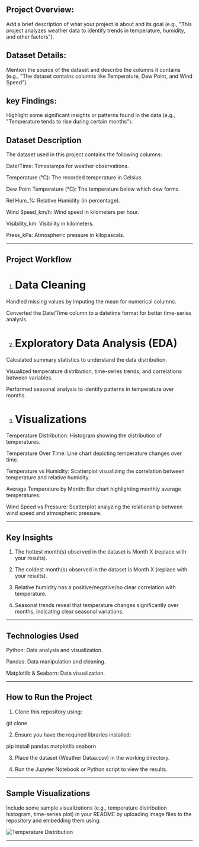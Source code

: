 ## Project Overview:

Add a brief description of what your project is about and its goal (e.g., "This project analyzes weather data to identify trends in temperature, humidity, and other factors").


## Dataset Details:

Mention the source of the dataset and describe the columns it contains (e.g., "The dataset contains columns like Temperature, Dew Point, and Wind Speed").



## key Findings:

Highlight some significant insights or patterns found in the data (e.g., "Temperature tends to rise during certain months").


## Dataset Description

The dataset used in this project contains the following columns:

Date/Time: Timestamps for weather observations.

Temperature (°C): The recorded temperature in Celsius.

Dew Point Temperature (°C): The temperature below which dew forms.

Rel Hum_%: Relative Humidity (in percentage).

Wind Speed_km/h: Wind speed in kilometers per hour.

Visibility_km: Visibility in kilometers.

Press_kPa: Atmospheric pressure in kilopascals.



---

## Project Workflow

1. # Data Cleaning

Handled missing values by imputing the mean for numerical columns.

Converted the Date/Time column to a datetime format for better time-series analysis.


2. # Exploratory Data Analysis (EDA)

Calculated summary statistics to understand the data distribution.

Visualized temperature distribution, time-series trends, and correlations between variables.

Performed seasonal analysis to identify patterns in temperature over months.


3. # Visualizations

Temperature Distribution: Histogram showing the distribution of temperatures.

Temperature Over Time: Line chart depicting temperature changes over time.

Temperature vs Humidity: Scatterplot visualizing the correlation between temperature and relative humidity.

Average Temperature by Month: Bar chart highlighting monthly average temperatures.

Wind Speed vs Pressure: Scatterplot analyzing the relationship between wind speed and atmospheric pressure.



---

## Key Insights

1. The hottest month(s) observed in the dataset is Month X (replace with your results).


2. The coldest month(s) observed in the dataset is Month X (replace with your results).


3. Relative humidity has a positive/negative/no clear correlation with temperature.


4. Seasonal trends reveal that temperature changes significantly over months, indicating clear seasonal variations.




---

## Technologies Used

Python: Data analysis and visualization.

Pandas: Data manipulation and cleaning.

Matplotlib & Seaborn: Data visualization.



---

## How to Run the Project

1. Clone this repository using:

git clone <repository-link>


2. Ensure you have the required libraries installed:

pip install pandas matplotlib seaborn


3. Place the dataset (Weather Dataa.csv) in the working directory.


4. Run the Jupyter Notebook or Python script to view the results.




---

## Sample Visualizations

Include some sample visualizations (e.g., temperature distribution histogram, time-series plot) in your README by uploading image files to the repository and embedding them using:

![Temperature Distribution](path/to/temperature_distribution.png)


---
